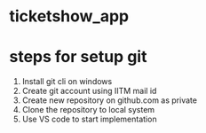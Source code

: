 # ticketshow_app
# steps for setup git
1) Install git cli on windows
2) Create git account using IITM mail id
3) Create new repository on github.com as private
4) Clone the repository to local system
5) Use VS code to start implementation